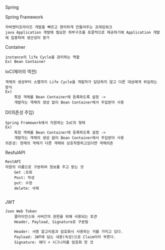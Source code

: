 Spring

Spring Framework

```
자바엔터프라이즈 개발을 빠르고 편리하게 만들어주는 프레임워크
java Application 개발에 필요한 하부구조를 포괄적으로 제공하기에 Application 개발에 집중하여 생산성이 증가
```



Container

```
instance의 life Cycle을 관리하는 역할 
Ex) Bean Container
```



IoC(제어의 역전)

```
객체의 생성부터 소멸까지 Life Cycle을 개발자가 담당하지 않고 다른 대상에게 위임하는 방식 
Ex) 
	특정 객체를 Bean Container에 등록하도록 설정 -> 
	개발자는 객채의 생성 없이 Bean Container에서 주입받아 사용
```



DI(의존성 주입)

```
Spring Framework에서 지원하는 IoC의 형태
Ex) 
	특정 객체를 Bean Container에 등록하도록 설정 -> 
	개발자는 객채의 생성 없이 Bean Container에서 주입받아 사용
의존성: 현재의 객체가 다른 객채와 상호작용하고있다면 객채의존

```

ResfulAPI

```
RestAPI
자원의 이름으로 구분하여 정보를 주고 받는 것
	Get :조회
	Post: 작성
	put: 수정
	delete: 삭제
	
```

JWT

```
Json Web Token
	클라이언스와 서버간의 권한을 위해 사용되는 토큰
	Header, Payload, Signature로 구분됨
	
	Header: 서명 알고리즘과 암호화시 사용하는 키를 가지고 있다.
	Payload: JWT에 담는 내용(속성)으로 Claim이라 부른다.
	Signature: 헤더 + 시그니처를 암호화 한 것
```


